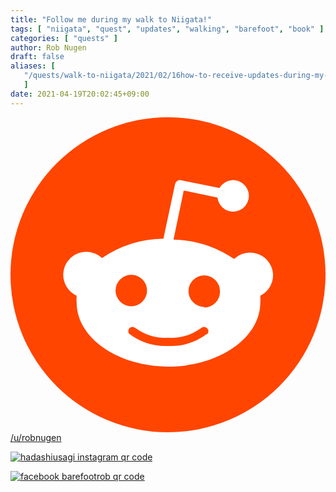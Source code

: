 ```yaml
---
title: "Follow me during my walk to Niigata!"
tags: [ "niigata", "quest", "updates", "walking", "barefoot", "book" ]
categories: [ "quests" ]
author: Rob Nugen
draft: false
aliases: [
   "/quests/walk-to-niigata/2021/02/16how-to-receive-updates-during-my-walk/"
   ]
date: 2021-04-19T20:02:45+09:00
---
```


<div class="reddit contact link">
<a aria-label="Home" href="https://www.reddit.com/user/robnugen"><svg xmlns="http://www.w3.org/2000/svg" viewBox="0 0 20 20" class="_1O4jTk-dZ-VIxsCuYB6OR8"><g><circle fill="#FF4500" cx="10" cy="10" r="10"></circle><path fill="#FFF" d="M16.67,10A1.46,1.46,0,0,0,14.2,9a7.12,7.12,0,0,0-3.85-1.23L11,4.65,13.14,5.1a1,1,0,1,0,.13-0.61L10.82,4a0.31,0.31,0,0,0-.37.24L9.71,7.71a7.14,7.14,0,0,0-3.9,1.23A1.46,1.46,0,1,0,4.2,11.33a2.87,2.87,0,0,0,0,.44c0,2.24,2.61,4.06,5.83,4.06s5.83-1.82,5.83-4.06a2.87,2.87,0,0,0,0-.44A1.46,1.46,0,0,0,16.67,10Zm-10,1a1,1,0,1,1,1,1A1,1,0,0,1,6.67,11Zm5.81,2.75a3.84,3.84,0,0,1-2.47.77,3.84,3.84,0,0,1-2.47-.77,0.27,0.27,0,0,1,.38-0.38A3.27,3.27,0,0,0,10,14a3.28,3.28,0,0,0,2.09-.61A0.27,0.27,0,1,1,12.48,13.79Zm-0.18-1.71a1,1,0,1,1,1-1A1,1,0,0,1,12.29,12.08Z"></path></g></svg></a>
<a href="https://www.reddit.com/user/robnugen">/u/robnugen</a>
</div>

<div class="instagram contact link">

[![hadashiusagi instagram qr code](//b.robnugen.com/blog/2021/thumbs/2021_mar_13_hadashiusagi_instagram_qr_nobg.png)](https://www.instagram.com/hadashiusagi)

</div>

<div class="facebook contact link">

[![facebook barefootrob qr code](//b.robnugen.com/blog/2021/thumbs/2021_mar_12_fb_barefoot_rob_qr_code.png)](https://www.facebook.com/barefootrob)

</div>
